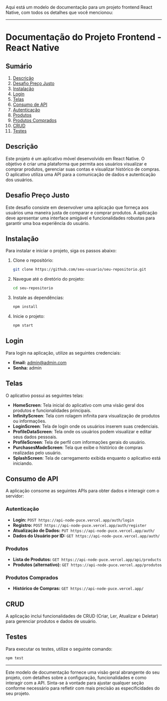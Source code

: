 Aqui está um modelo de documentação para um projeto frontend React Native, com todos os detalhes que você mencionou:

---

# Documentação do Projeto Frontend - React Native

## Sumário

1. [Descrição](#descrição)
2. [Desafio Preço Justo](#desafio-preço-justo)
3. [Instalação](#instalação)
4. [Login](#login)
5. [Telas](#telas)
6. [Consumo de API](#consumo-de-api)
7. [Autenticação](#autenticação)
8. [Produtos](#produtos)
9. [Produtos Comprados](#produtos-comprados)
10. [CRUD](#crud)
11. [Testes](#testes)

## Descrição

Este projeto é um aplicativo móvel desenvolvido em React Native. O objetivo é criar uma plataforma que permita aos usuários visualizar e comprar produtos, gerenciar suas contas e visualizar histórico de compras. O aplicativo utiliza uma API para a comunicação de dados e autenticação dos usuários.

## Desafio Preço Justo

Este desafio consiste em desenvolver uma aplicação que forneça aos usuários uma maneira justa de comparar e comprar produtos. A aplicação deve apresentar uma interface amigável e funcionalidades robustas para garantir uma boa experiência do usuário.

## Instalação

Para instalar e iniciar o projeto, siga os passos abaixo:

1. Clone o repositório:
   ```bash
   git clone https://github.com/seu-usuario/seu-repositorio.git
   ```

2. Navegue até o diretório do projeto:
   ```bash
   cd seu-repositorio
   ```

3. Instale as dependências:
   ```bash
   npm install
   ```

4. Inicie o projeto:
   ```bash
   npm start
   ```

## Login

Para login na aplicação, utilize as seguintes credenciais:
- **Email:** admin@admin.com
- **Senha:** admin

## Telas

O aplicativo possui as seguintes telas:

- **HomeScreen**: Tela inicial do aplicativo com uma visão geral dos produtos e funcionalidades principais.
- **InfinityScreen**: Tela com rolagem infinita para visualização de produtos ou informações.
- **LoginScreen**: Tela de login onde os usuários inserem suas credenciais.
- **ProfileDataScreen**: Tela onde os usuários podem visualizar e editar seus dados pessoais.
- **ProfileScreen**: Tela de perfil com informações gerais do usuário.
- **PurchasesMadeScreen**: Tela que exibe o histórico de compras realizadas pelo usuário.
- **SplashScreen**: Tela de carregamento exibida enquanto o aplicativo está iniciando.

## Consumo de API

A aplicação consome as seguintes APIs para obter dados e interagir com o servidor:

### Autenticação

- **Login:** `POST https://api-node-puce.vercel.app/auth/login`
- **Registro:** `POST https://api-node-puce.vercel.app/auth/register`
- **Atualização de Dados:** `PUT https://api-node-puce.vercel.app/auth/`
- **Dados do Usuário por ID:** `GET https://api-node-puce.vercel.app/auth/`

### Produtos

- **Lista de Produtos:** `GET https://api-node-puce.vercel.app/api/products`
- **Produtos (alternativo):** `GET https://api-node-puce.vercel.app/produtos`

### Produtos Comprados

- **Histórico de Compras:** `GET https://api-node-puce.vercel.app/`

## CRUD

A aplicação inclui funcionalidades de CRUD (Criar, Ler, Atualizar e Deletar) para gerenciar produtos e dados de usuário. 

## Testes

Para executar os testes, utilize o seguinte comando:

```bash
npm test
```

---

Este modelo de documentação fornece uma visão geral abrangente do seu projeto, com detalhes sobre a configuração, funcionalidades e como interagir com a API. Sinta-se à vontade para ajustar qualquer seção conforme necessário para refletir com mais precisão as especificidades do seu projeto.
